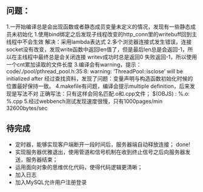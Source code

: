 ## 问题：

1.一开始编译总是会出现函数或者静态成员变量未定义的情况，发现有一些静态成员未初始化
1.使用bind绑定之后发现子线程改变的http_conn里的writebuff回到主线程中不会生效
解决：采用lambda表达式
2.多个浏览器连接式发生错误，连接socket没有改变，发现write函数中返回len值了，但是最后len总是会返回-1，所以在主线程中最终总是会关闭连接
writev成功时总是返回0 失败返回-1，所以使用一个cnt累加读取的文件长度
3.编译会有warning，提示：
code/./pool/pthread_pool.h:35:8: warning: ‘ThreadPool::isclose’ will be initialized after
经过查找资料，发现了问题：变量声明与构造函数初始化时候的位置最好保持一致。
4.makefile有问题，编译会提示multiple definition，后来发现是写法不对
正确写法：只有这样会同名匹配.o和.cpp文件；
$(OBJS) : %.o: %.cpp
5.经过webbench测试发现速度很慢，只有1000pages/min  32600bytes/sec


## 待完成

* 定时器，能够实现客户端断开一段时间后，服务器端自动释放连接； done! 
* 实现服务器优雅退出，使用管道和信号机制在收到终止信号之后向服务器发送，服务器结束；
* 运用面向对象的思维优化代码，使得代码逻辑更清晰；
* 加入日志
* 加入MySQL允许用户注册登录